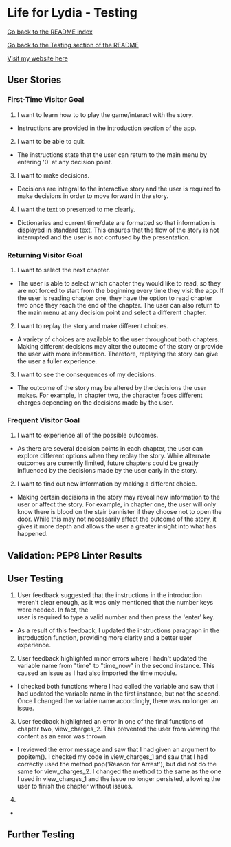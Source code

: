 # **Life for Lydia - Testing**

[Go back to the README index](https://github.com/alicehillier/life-for-lydia#life-for-lydia)

[Go back to the Testing section of the README](https://github.com/alicehillier/life-for-lydia#testing)

[Visit my website here](https://life-for-lydia-bf0c0403fae6.herokuapp.com/)

## **User Stories**

### **First-Time Visitor Goal**

1. I want to learn how to to play the game/interact with the story.
  - Instructions are provided in the introduction section of the app.   

2. I want to be able to quit.
  - The instructions state that the user can return to the main menu by entering '0' at any decision point. 

3. I want to make decisions.
  - Decisions are integral to the interactive story and the user is required to make decisions in order to move forward in the story.

4. I want the text to presented to me clearly.
  - Dictionaries and current time/date are formatted so that information is displayed in standard text. This ensures that the flow of the story is not interrupted and the user is not confused by the presentation.

### **Returning Visitor Goal**

1. I want to select the next chapter.
  - The user is able to select which chapter they would like to read, so they are not forced to start from the beginning every time they visit the app. If the user is reading chapter one, they have the option to read chapter two once they reach the end of the chapter. The user can also return to the main menu at any decision point and select a different chapter.

2. I want to replay the story and make different choices.
  - A variety of choices are available to the user throughout both chapters. Making different decisions may alter the outcome of the story or provide the user with more information. Therefore, replaying the story can give the user a fuller experience.

3. I want to see the consequences of my decisions.
  - The outcome of the story may be altered by the decisions the user makes. For example, in chapter two, the character faces different charges depending on the decisions made by the user. 

### **Frequent Visitor Goal**

1. I want to experience all of the possible outcomes.
  - As there are several decision points in each chapter, the user can explore different options when they replay the story. While alternate outcomes are currently limited, future chapters could be greatly influenced by the decisions made by the user early in the story.

2. I want to find out new information by making a different choice.
  - Making certain decisions in the story may reveal new information to the user or affect the story. For example, in chapter one, the user will only know there is blood on the stair bannister if they choose not to open the door. While this may not necessarily affect the outcome of the story, it gives it more depth and allows the user a greater insight into what has happened. 

## **Validation: PEP8 Linter Results**

## **User Testing**

1. User feedback suggested that the instructions in the introduction weren't clear enough, as it was only mentioned that the number keys were needed. In fact, the    
  user is required to type a valid number and then press the 'enter' key. 
  - As a result of this feedback, I updated the instructions paragraph in the introduction function, providing more clarity and a better user experience.

2. User feedback highlighted minor errors where I hadn't updated the variable name from "time" to "time_now" in the second instance. This caused an issue as I had also imported the time module.
  - I checked both functions where I had called the variable and saw that I had updated the variable name in the first instance, but not the second. Once I changed the variable name accordingly, there was no longer an issue.

3. User feedback highlighted an error in one of the final functions of chapter two, view_charges_2. This prevented the user from viewing the content as an error was thrown. 
  - I reviewed the error message and saw that I had given an argument to popitem(). I checked my code in view_charges_1 and saw that I had correctly used the method pop('Reason for Arrest'), but did not do the same for view_charges_2. I changed the method to the same as the one I used in view_charges_1 and the issue no longer persisted, allowing the user to finish the chapter without issues.

4. 
  -

## **Further Testing**